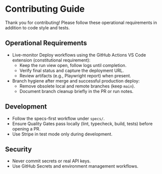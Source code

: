 # Contributing Guide

Thank you for contributing! Please follow these operational requirements in addition to code style
and tests.

## Operational Requirements

- Live-monitor Deploy workflows using the GitHub Actions VS Code extension (constitutional
  requirement):
  - Keep the run view open, follow logs until completion.
  - Verify final status and capture the deployment URL.
  - Review artifacts (e.g., Playwright report) when present.
- Branch hygiene after merge and successful production deploy:
  - Remove obsolete local and remote branches (keep `main`).
  - Document branch cleanup briefly in the PR or run notes.

## Development

- Follow the specs-first workflow under `specs/`.
- Ensure Quality Gates pass locally (lint, typecheck, build, tests) before opening a PR.
- Use Stripe in test mode only during development.

## Security

- Never commit secrets or real API keys.
- Use GitHub Secrets and environment management workflows.
